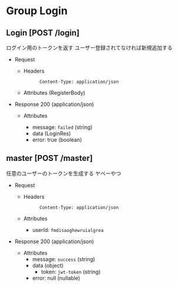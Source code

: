 # Group Login
## Login [POST /login]

ログイン用のトークンを返す
ユーザー登録されてなければ新規追加する

+ Request

    + Headers

                Content-Type: application/json

    + Attributes (RegisterBody)

+ Response 200 (application/json)

    + Attributes

        + message: `failed` (string)
        + data (LoginRes) 
        + error: true (boolean)

## master [POST /master]
任意のユーザーのトークンを生成する
ヤベーやつ

+ Request

    + Headers

                Content-Type: application/json

    + Attributes
        
        + userId: `fmdisaoghewruialgrea`

+ Response 200 (application/json)

    + Attributes
        + message: `success` (string)
        + data (object)
            + token: `jwt-token` (string)
        + error: null (nullable)
